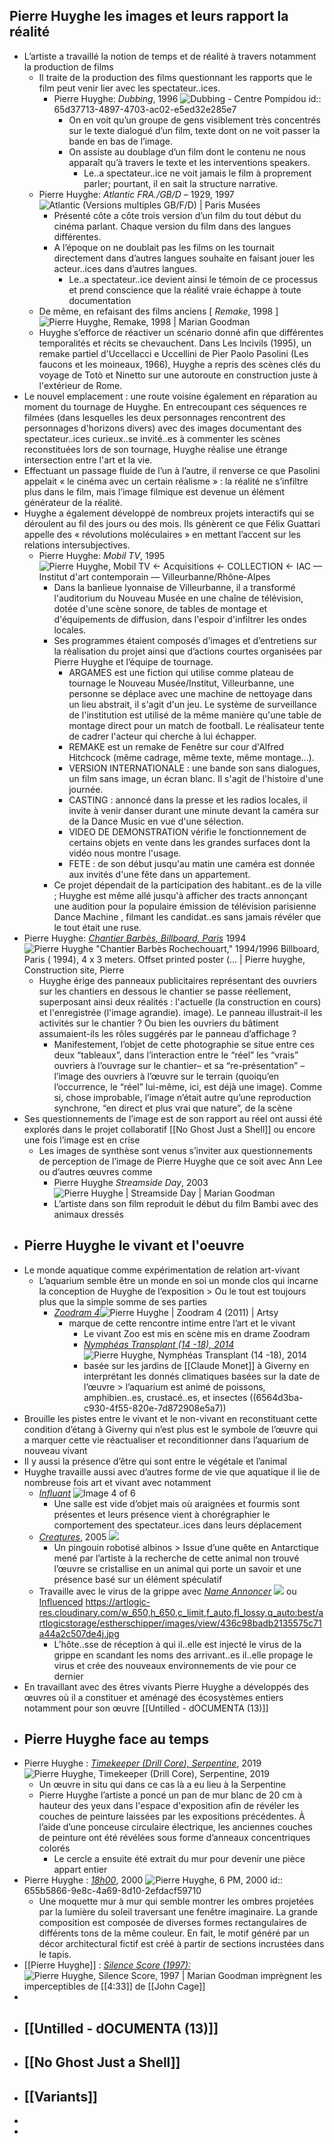 ## Pierre Huyghe les images et leurs rapport la réalité
- L’artiste a travaillé la notion de temps et de réalité à travers notamment la production de films
	- Il traite de la production des films questionnant les rapports que le film peut venir lier avec les spectateur..ices.
		- Pierre Huyghe: *Dubbing*, 1996 ![Dubbing - Centre Pompidou](https://www.centrepompidou.fr/media/picture/7b/c1/7bc143465861ac35123544f217b7563a/thumb_large.jpg)
		  id:: 65d37713-4897-4703-ac02-e5ed32e285e7
			- On en voit qu’un groupe de gens visiblement très concentrés sur le texte dialogué d’un film, texte dont on ne voit passer la bande en bas de l’image.
			- On assiste au doublage d’un film dont le contenu ne nous apparaît qu’à travers le texte et les interventions speakers.
				- Le..a spectateur..ice ne voit jamais le film à proprement parler; pourtant, il en sait la structure narrative.
	- Pierre Huyghe: *Atlantic FRA./GB/D* – 1929, 1997 ![Atlantic (Versions multiples GB/F/D) | Paris Musées](https://www.parismuseescollections.paris.fr/sites/default/files/styles/pm_notice/public/atoms/images/MAM/3c04193.jpg?itok=lL71k98M)
		- Présenté côte a côte trois version d’un film du tout début du cinéma parlant. Chaque version du film dans des langues différentes.
		- A l’époque on ne doublait pas les films on les tournait directement dans d’autres langues souhaite en faisant jouer les acteur..ices dans d’autres langues.
			- Le..a spectateur..ice devient ainsi le témoin de ce processus et prend conscience que la réalité vraie échappe à toute documentation
	- De même, en refaisant des films anciens [ *Remake*, 1998 ] ![Pierre Huyghe, Remake, 1998 | Marian Goodman](https://artlogic-res.cloudinary.com/w_1680,h_1680,c_limit,f_auto,fl_lossy,q_auto/artlogicstorage/mariangoodman/images/view/c23f3cfacf16ab38541f0844fba20de4j.jpg)
	- Huyghe s’efforce de réactiver un scénario donné afin que différentes temporalités et récits se chevauchent. Dans Les lncivils (1995), un remake partiel d'Uccellacci e Uccellini de Pier Paolo Pasolini (Les faucons et les moineaux, 1966), Huyghe a repris des scènes clés du voyage de Totò et Ninetto sur une autoroute en construction juste à l'extérieur de Rome.
- Le nouvel emplacement : une route voisine également en réparation au moment du tournage de Huyghe. En entrecoupant ces séquences re filmées (dans lesquelles les deux personnages rencontrent des personnages d'horizons divers) avec des images documentant des spectateur..ices curieux..se invité..es à commenter les scènes reconstituées lors de son tournage, Huyghe réalise une étrange intersection entre l'art et la vie.
- Effectuant un passage fluide de l’un à l’autre, il renverse ce que Pasolini appelait « le cinéma avec un certain réalisme » : la réalité ne s’infiltre plus dans le film, mais l’image filmique est devenue un élément générateur de la réalité.
- Huyghe a également développé de nombreux projets interactifs qui se déroulent au fil des jours ou des mois. Ils génèrent ce que Félix Guattari appelle des « révolutions moléculaires » en mettant l’accent sur les relations intersubjectives.
	- Pierre Huyghe: *Mobil TV*, 1995 ![Pierre Huyghe, Mobil TV ← Acquisitions ← COLLECTION ← IAC — Institut d'art  contemporain — Villeurbanne/Rhône-Alpes](https://i-ac.eu/img/thumbs_cache/720x540_mobil_tv.jpg)
		- Dans la banlieue lyonnaise de Villeurbanne, il a transformé l'auditorium du Nouveau Musée en une chaîne de télévision, dotée d'une scène sonore, de tables de montage et d'équipements de diffusion, dans l'espoir d'infiltrer les ondes locales.
		- Ses programmes étaient composés d’images et d’entretiens sur la réalisation du projet ainsi que d’actions courtes organisées par Pierre Huyghe et l’équipe de tournage.
			- ARGAMES est une fiction qui utilise comme plateau de tournage le Nouveau Musée/Institut, Villeurbanne, une personne se déplace avec une machine de nettoyage dans un lieu abstrait, il s'agit d'un jeu. Le système de surveillance de l'institution est utilisé de la même manière qu'une table de montage direct pour un match de football. Le réalisateur tente de cadrer l'acteur qui cherche à lui échapper.
			- REMAKE est un remake de Fenêtre sur cour d'Alfred Hitchcock (même cadrage, même texte, même montage...).
			- VERSION INTERNATIONALE : une bande son sans dialogues, un film sans image, un écran blanc. Il s'agit de l'histoire d'une journée.
			- CASTING : annoncé dans la presse et les radios locales, il invite à venir danser durant une minute devant la caméra sur de la Dance Music en vue d'une sélection.
			- VIDEO DE DEMONSTRATION vérifie le fonctionnement de certains objets en vente dans les grandes surfaces dont la vidéo nous montre l'usage.
			- FETE : de son début jusqu'au matin une caméra est donnée aux invités d'une fête dans un appartement.
		- Ce projet dépendait de la participation des habitant..es de la ville ; Huyghe est même allé jusqu'à afficher des tracts annonçant une audition pour la populaire émission de télévision parisienne Dance Machine , filmant les candidat..es sans jamais révéler que le tout était une ruse.
- Pierre Huyghe: [*Chantier Barbès, Billboard, Paris*](http://icons.canalblog.com/archives/2008/10/10/10904238.html) 1994 ![Pierre Huyghe "Chantier Barbès Rochechouart," 1994/1996 Billboard, Paris ( 1994), 4 x 3 meters. Offset printed poster (… | Pierre huyghe, Construction  site, Pierre](https://i.pinimg.com/564x/1e/0a/cb/1e0acbd747d9334425cd38996b62eec1.jpg)
	- Huyghe érige des panneaux publicitaires représentant des ouvriers sur les chantiers en dessous le chantier se passe réellement, superposant ainsi deux réalités : l'actuelle (la construction en cours) et l'enregistrée (l'image agrandie). image). Le panneau illustrait-il les activités sur le chantier ? Ou bien les ouvriers du bâtiment assumaient-ils les rôles suggérés par le panneau d’affichage ?
		- Manifestement, l’objet de cette photographie se situe entre ces deux “tableaux”, dans l’interaction entre le “réel” les “vrais” ouvriers à l’ouvrage sur le chantier– et sa “re-présentation” –l’image des ouvriers à l’œuvre sur le terrain (quoiqu’en l’occurrence, le “réel” lui-même, ici, est déjà une image). Comme si, chose improbable, l’image n’était autre qu’une reproduction synchrone, “en direct et plus vrai que nature”, de la scène
- Ses questionnements de l’image est de son rapport au réel ont aussi été explorés dans le projet collaboratif [[No Ghost Just a Shell]] ou encore une fois l’image est en crise
	- Les images de synthèse sont venus s’inviter aux questionnements de perception de l’image de Pierre Huyghe que ce soit avec Ann Lee ou d’autres œuvres comme
		- Pierre Huyghe *Streamside Day*, 2003 ![Pierre Huyghe | Streamside Day | Marian Goodman](https://artlogic-res.cloudinary.com/w_800,c_limit,f_auto,fl_lossy,q_auto/ws-mariangoodman/usr/exhibitions/images/238/9125a-image-9-.jpg)
		- L’artiste dans son film reproduit le début du film Bambi avec des animaux dressés
- ## Pierre Huyghe le vivant et l'oeuvre
- Le monde aquatique comme expérimentation de relation art-vivant
	- L’aquarium semble être un monde en soi un monde clos qui incarne la conception de Huyghe de l’exposition > Ou le tout est toujours plus que la simple somme de ses parties
		- [*Zoodram 4*](https://www.artsy.net/artwork/pierre-huyghe-zoodram-4)![Pierre Huyghe | Zoodram 4 (2011) | Artsy](https://d7hftxdivxxvm.cloudfront.net/?height=533&quality=85&resize_to=fit&src=https%3A%2F%2Fd32dm0rphc51dk.cloudfront.net%2FzLmC0ZNRtMU2bKrSKo5hlQ%2Fnormalized.jpg&width=800)
			- marque de cette rencontre intime entre l’art et le vivant
				- Le vivant Zoo est mis en scène mis en drame Zoodram
				- <a name="popup_region copie 1"></a>[*Nymphéas Transplant (14 -18), 2014*](https://www.estherschipper.com/artists/41-pierre-huyghe/works/9837/) ![Pierre Huyghe, Nymphéas Transplant (14 -18), 2014](https://artlogic-res.cloudinary.com/w_650,h_650,c_limit,f_auto,fl_lossy,q_auto:best/artlogicstorage/estherschipper/images/view/7bed0e8a397e7e8da8dfb9aec2bbd22aj.jpg)
				- basée sur les jardins de [[Claude Monet]] à Giverny en interprétant les donnés climatiques basées sur la date de l’œuvre > l’aquarium est animé de poissons, amphibien..es, crustacé..es, et insectes ((6564d3ba-c930-4f55-820e-7d872908e5a7))
- Brouille les pistes entre le vivant et le non-vivant en reconstituant cette condition d’étang à Giverny qui n’est plus est le symbole de l’œuvre qui a marquer cette vie réactualiser et reconditionner dans l’aquarium de nouveau vivant
- Il y aussi la présence d’être qui sont entre le végétale et l’animal
- Huyghe travaille aussi avec d’autres forme de  vie que aquatique il lie de nombreuse fois art et vivant avec notamment
	- [*Influant*](https://www.contemporaryartlibrary.org/project/pierre-huyghe-at-esther-schipper-berlin-6888) ![Image 4 of 6](https://cdn.contemporaryartlibrary.org/store/image/58594/imagefile/caq_thumb-e9e5cafcd42a51280fa2d200d859d046.jpg)
		- Une salle est vide d’objet mais où araignées et fourmis sont présentes et leurs présence vient à chorégraphier le comportement des spectateur..ices dans leurs déplacement
	- [*Creatures*](https://www.espacelouisvuittontokyo.com/en/past/pierre/detail), 2005 ![](https://www.espacelouisvuittontokyo.com/assets/wp-assets/images/pierre/artworks/9961-v2-PierreHyugues-LV_JSouteyrat.jpg)
		- Un pingouin robotisé albinos > Issue d’une quête en Antarctique mené par l’artiste à la recherche de cette animal non trouvé l’œuvre se cristallise en un animal qui porte un savoir et une présence basé sur un élément spéculatif
	- Travaille avec le virus de la grippe avec [*Name Annoncer*](https://mcachicago.org/collection/items/pierre-huyghe/3777-name-announcer) ![](https://media.mcachicago.org/performance/pierre-huyghe/801789.preview.webp) ou [Influenced](https://www.estherschipper.com/artists/41-pierre-huyghe/works/7137-pierre-huyghe-influenced-2011/) https://artlogic-res.cloudinary.com/w_650,h_650,c_limit,f_auto,fl_lossy,q_auto:best/artlogicstorage/estherschipper/images/view/436c98badb2135575c71a44a2c507de4j.jpg
		- L’hôte..sse de réception à qui il..elle est injecté le virus de la grippe en scandant les noms des arrivant..es il..elle propage le virus et crée des nouveaux environnements de vie pour ce dernier
- En travaillant avec des êtres vivants Pierre Huyghe a développés des œuvres où il a constituer et aménagé des écosystèmes entiers notamment pour son œuvre [[Untilled - dOCUMENTA (13)]]
- ## Pierre Huyghe face au temps
- Pierre Huyghe : [*Timekeeper (Drill Core), Serpentine*](https://www.estherschipper.com/artists/41-pierre-huyghe/works/19973/), 2019 ![Pierre Huyghe, Timekeeper (Drill Core), Serpentine, 2019](https://artlogic-res.cloudinary.com/w_650,h_650,c_limit,f_auto,fl_lossy,q_auto:best/artlogicstorage/estherschipper/images/view/190b42762364b2e94e240811c9ababaaj.jpg)
	- Un œuvre in situ qui dans ce cas là a eu lieu à la Serpentine
	- Pierre Huyghe l’artiste a poncé un pan de mur blanc de 20 cm à hauteur des yeux dans l'espace d'exposition afin de révéler les couches de peinture laissées par les expositions précédentes. À l’aide d’une ponceuse circulaire électrique, les anciennes couches de peinture ont été révélées sous forme d’anneaux concentriques colorés
		- Le cercle a ensuite été extrait du mur pour devenir une pièce appart entier
- Pierre Huyghe : [*18h00*](https://www.estherschipper.com/artists/41-pierre-huyghe/works/3057-pierre-huyghe-6-pm-2000/), 2000 ![Pierre Huyghe, 6 PM, 2000](https://artlogic-res.cloudinary.com/w_650,h_650,c_limit,f_auto,fl_lossy,q_auto:best/artlogicstorage/estherschipper/images/view/955abc47afe0d7197109b36de76b4a7dj.jpg)
  id:: 655b5866-9e8c-4a69-8d10-2efdacf59710
	- Une moquette mur à mur qui semble montrer les ombres projetées par la lumière du soleil traversant une fenêtre imaginaire. La grande composition est composée de diverses formes rectangulaires de différents tons de la même couleur. En fait, le motif généré par un décor architectural fictif est créé à partir de sections incrustées dans le tapis.
- [[Pierre Huyghe]] : [*Silence Score (1997):*](https://www.artsy.net/artwork/pierre-huyghe-silent-score) ![Pierre Huyghe, Silence Score, 1997 | Marian Goodman](https://artlogic-res.cloudinary.com/w_1680,h_1680,c_limit,f_auto,fl_lossy,q_auto/artlogicstorage/mariangoodman/images/view/86e66a5e88e2148d4cc741ff1757718ej.jpg) imprègnent les imperceptibles de [[4:33]] de [[John Cage]]
-
- ## [[Untilled - dOCUMENTA (13)]]
- ## [[No Ghost Just a Shell]]
- ## [[Variants]]
-
-